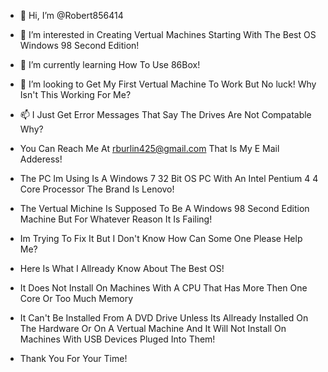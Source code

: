 - 👋 Hi, I’m @Robert856414
- 👀 I’m interested in Creating Vertual Machines Starting With The Best OS Windows 98 Second Edition!
- 🌱 I’m currently learning How To Use 86Box!
- 💞️ I’m looking to Get My First Vertual Machine To Work But No luck! Why Isn't This Working For Me?
- 📫 I Just Get Error Messages That Say The Drives Are Not Compatable Why?
- You Can Reach Me At rburlin425@gmail.com That Is My E Mail Adderess!
- The PC Im Using Is A Windows 7 32 Bit OS PC With An Intel Pentium 4 4 Core Processor The Brand Is Lenovo!
- The Vertual Michine Is Supposed To Be A Windows 98 Second Edition Machine But For Whatever Reason It Is Failing!
- Im Trying To Fix It But I Don't Know How Can Some One Please Help Me?

- Here Is What I Allready Know About The Best OS!
- It Does Not Install On Machines With A CPU That Has More Then One Core Or Too Much Memory
- It Can't Be Installed From A DVD Drive Unless Its Allready Installed On The Hardware Or On A Vertual Machine And It Will Not Install On Machines With USB Devices Pluged Into Them!

- Thank You For Your Time! 

<!---
Robert856414/Robert856414 is a ✨ special ✨ repository because its `README.md` (this file) appears on your GitHub profile.
You can click the Preview link to take a look at your changes.
--->
